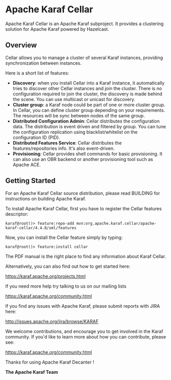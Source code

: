 <!--
    Licensed to the Apache Software Foundation (ASF) under one
    or more contributor license agreements.  See the NOTICE file
    distributed with this work for additional information
    regarding copyright ownership.  The ASF licenses this file
    to you under the Apache License, Version 2.0 (the
    "License"); you may not use this file except in compliance
    with the License.  You may obtain a copy of the License at

      http://www.apache.org/licenses/LICENSE-2.0

    Unless required by applicable law or agreed to in writing,
    software distributed under the License is distributed on an
    "AS IS" BASIS, WITHOUT WARRANTIES OR CONDITIONS OF ANY
    KIND, either express or implied.  See the License for the
    specific language governing permissions and limitations
    under the License.
-->

# Apache Karaf Cellar

Apache Karaf Cellar is an Apache Karaf subproject. It provides a clustering solution for Apache
Karaf powered by Hazelcast.

## Overview

Cellar allows you to manage a cluster of several Karaf instances, providing synchronization between instances.

Here is a short list of features:

* **Discovery**: when you install Cellar into a Karaf instance, it automatically tries to discover other Cellar
  instances and join the cluster. There is no configuration required to join the cluster, the discovery is made
  behind the scene. You can use multicast or unicast for discovery.
* **Cluster group**: a Karaf node could be part of one or more cluster group. In Cellar, you can define cluster group
  depending on your requirements. The resources will be sync between nodes of the same group.
* **Distributed Configuration Admin**: Cellar distributes the configuration data. The distribution is event driven and
  filtered by group. You can tune the configuration replication using blacklist/whitelist on the configuration
  ID (PID).
* **Distributed Features Service**: Cellar distributes the features/repositories info. It's also event-driven.
* **Provisioning**: Cellar provides shell commands for basic provisioning. It can also use an OBR backend or another
  provisioning tool such as Apache ACE.

## Getting Started

For an Apache Karaf Cellar source distribution, please read
BUILDING for instructions on building Apache Karaf.

To install Apache Karaf Cellar, first you have to register the Cellar features descriptor:

```shell
karaf@root()> feature:repo-add mvn:org.apache.karaf.cellar/apache-karaf-cellar/4.4.8/xml/features
```

Now, you can install the Cellar feature simply by typing:

```shell
karaf@root()> feature:install cellar
```

The PDF manual is the right place to find any information about Karaf Cellar.

Alternatively, you can also find out how to get started here:

https://karaf.apache.org/projects.html

If you need more help try talking to us on our mailing lists

https://karaf.apache.org/community.html

If you find any issues with Apache Karaf, please submit reports
with JIRA here:

http://issues.apache.org/jira/browse/KARAF

We welcome contributions, and encourage you to get involved in the
Karaf community. If you'd like to learn more about how you can
contribute, please see:

https://karaf.apache.org/community.html

Thanks for using Apache Karaf Decanter !

**The Apache Karaf Team**
